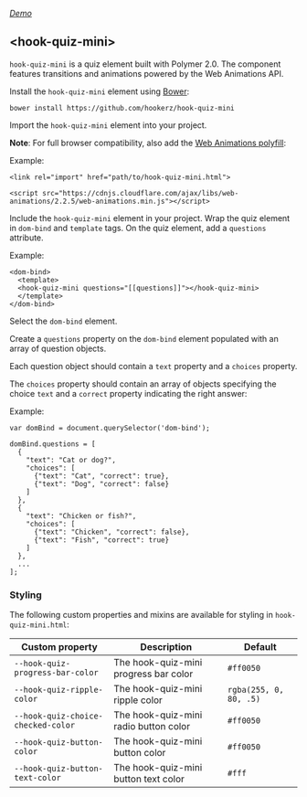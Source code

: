 [*Demo*](https://hookerz.github.io/hook-quiz-mini/)

## \<hook-quiz-mini\>


`hook-quiz-mini` is a quiz element built with Polymer 2.0. The component features transitions and animations powered by the Web Animations API.


Install the `hook-quiz-mini` element using [Bower](https://bower.io/):

`bower install https://github.com/hookerz/hook-quiz-mini`

Import the `hook-quiz-mini` element into your project.

**Note**: For full browser compatibility, also add the [Web Animations polyfill](https://cdnjs.com/libraries/web-animations):

Example:

```
<link rel="import" href="path/to/hook-quiz-mini.html">

<script src="https://cdnjs.cloudflare.com/ajax/libs/web-animations/2.2.5/web-animations.min.js"></script>
```
Include the `hook-quiz-mini` element in your project. Wrap the quiz element in `dom-bind` and `template` tags. On the quiz element, add a `questions` attribute.

Example:

```
<dom-bind>
  <template>
  <hook-quiz-mini questions="[[questions]]"></hook-quiz-mini>
  </template>
</dom-bind>
```

Select the `dom-bind` element.

Create a `questions` property on the `dom-bind` element populated with an array of question objects. 

Each question object should contain a `text` property and a `choices` property. 

The `choices` property should contain an array of objects specifying the choice `text` and a `correct` property indicating the right answer:

Example:

```
var domBind = document.querySelector('dom-bind');

domBind.questions = [
  {
    "text": "Cat or dog?",
    "choices": [
      {"text": "Cat", "correct": true},
      {"text": "Dog", "correct": false}
    ]
  },
  {
    "text": "Chicken or fish?",
    "choices": [
      {"text": "Chicken", "correct": false},
      {"text": "Fish", "correct": true}
    ]
  },
  ...
];

```

### Styling

The following custom properties and mixins are available for styling in `hook-quiz-mini.html`:

| Custom property                    | Description                           | Default                  |
| ---------------------------------- | ------------------------------------- | ------------------------ |
| `--hook-quiz-progress-bar-color`   | The hook-quiz-mini progress bar color | `#ff0050`                |
| `--hook-quiz-ripple-color`         | The hook-quiz-mini ripple color       | `rgba(255, 0, 80, .5)`   |
| `--hook-quiz-choice-checked-color` | The hook-quiz-mini radio button color | `#ff0050`                |
| `--hook-quiz-button-color`         | The hook-quiz-mini button color       | `#ff0050`                |
| `--hook-quiz-button-text-color`    | The hook-quiz-mini button text color  | `#fff`                   |


